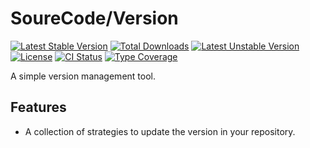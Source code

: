
# SoureCode/Version

[![Latest Stable Version](https://poser.pugx.org/sourecode/version/v)](//packagist.org/packages/sourecode/version)
[![Total Downloads](https://poser.pugx.org/sourecode/version/downloads)](//packagist.org/packages/sourecode/version)
[![Latest Unstable Version](https://poser.pugx.org/sourecode/version/v/unstable)](//packagist.org/packages/sourecode/version)
[![License](https://poser.pugx.org/sourecode/version/license)](//packagist.org/packages/sourecode/version)
[![CI Status](https://github.com/sourecode/version/workflows/CI/badge.svg)](https://github.com/sourecode/version/actions)
[![Type Coverage](https://shepherd.dev/github/sourecode/version/coverage.svg)](https://shepherd.dev/github/sourecode/version)

A simple version management tool.

## Features

- A collection of strategies to update the version in your repository.
